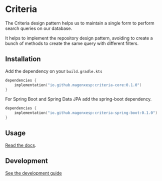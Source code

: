 # Criteria

The Criteria design pattern helps us to maintain a single form to perform search queries on our database.

It helps to implement the repository design pattern, avoiding to create a bunch of methods to create the same query with different filters.

## Installation

Add the dependency on your `build.gradle.kts`

```kotlin
dependencies {
    implementation("io.github.magonxesp:criteria-core:0.1.0")
}
```

For Spring Boot and Spring Data JPA add the spring-boot dependency.

```kotlin
dependencies {
    implementation("io.github.magonxesp:criteria-spring-boot:0.1.0")
}
```

## Usage

[Read the docs](https://magonxesp.gitbook.io/criteria/).

## Development

[See the development guide](./docs/development.md)
